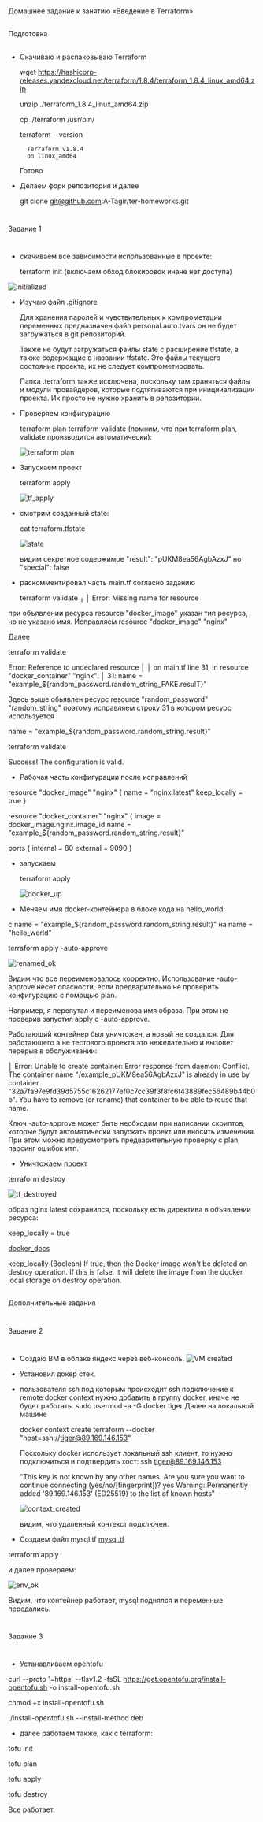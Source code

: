 ###
Домашнее задание к занятию «Введение в Terraform»
###
##
Подготовка
##
* Скачиваю и распаковываю Terraform
  
   wget https://hashicorp-releases.yandexcloud.net/terraform/1.8.4/terraform_1.8.4_linux_amd64.zip

   unzip ./terraform_1.8.4_linux_amd64.zip

   cp ./terraform /usr/bin/
   
   terraform --version

        Terraform v1.8.4
        on linux_amd64
    Готово
* Делаем форк репозитория и далее
  
  git clone git@github.com:A-Tagir/ter-homeworks.git

#
Задание 1
#

* скачиваем все зависимости использованные в проекте:
  
  terraform init   (включаем обход блокировок иначе нет доступа)

![initialized](https://github.com/A-Tagir/ter-homeworks/blob/main/01/src/Homwork6_terra_initialized.png)

* Изучаю файл .gitignore
  
  Для хранения паролей и чувствительных к компрометации переменных предназначен файл personal.auto.tvars
  он не будет загружаться в git репозиторий. 
  
  Также не будут загружаться файлы state с расширение tfstate, а также содержащие в названии tfstate.
  Это файлы текущего состояние проекта, их не следует компрометировать.
  
  Папка .terraform также исключена,  поскольку там храняться файлы и модули провайдеров, которые подтягиваются
  при иницииализации проекта. Их просто не нужно хранить в репозитории. 

* Проверяем конфигурацию

  terraform plan
  terraform validate  (помним, что при terraform plan, validate производится автоматически):

  ![terraform plan](https://github.com/A-Tagir/ter-homeworks/blob/main/01/src/Homwork6_terra_plan.png)

* Запускаем проект

  terraform apply

  ![tf_apply](https://github.com/A-Tagir/ter-homeworks/blob/main/01/src/Homwork6_terra_apply.png)

* смотрим созданный state:

  cat terraform.tfstate

  ![state](https://github.com/A-Tagir/ter-homeworks/blob/main/01/src/Homwork6_terra_result.png)

  видим секретное содержимое  "result": "pUKM8ea56AgbAzxJ"
  но "special": false

* раскомментировал часть main.tf согласно заданию
  
  terraform validate
╷
│ Error: Missing name for resource

при объявлении ресурса resource "docker_image" указан тип ресурса, но не указано имя.
Исправляем resource "docker_image" "nginx"

Далее   

terraform validate

Error: Reference to undeclared resource
│
│   on main.tf line 31, in resource "docker_container" "nginx":
│   31:   name  = "example_${random_password.random_string_FAKE.resulT}"

Здесь выше обьявлен ресурс resource "random_password" "random_string"
поэтому исправляем строку 31 в котором ресурс используется

 name  = "example_${random_password.random_string.result}"

terraform validate

Success! The configuration is valid.

* Рабочая часть конфигурации после исправлений

resource "docker_image" "nginx" {
  name         = "nginx:latest"
  keep_locally = true
}

resource "docker_container" "nginx" {
  image = docker_image.nginx.image_id
  name  = "example_${random_password.random_string.result}"

  ports {
    internal = 80
    external = 9090
  }

* запускаем 
  
  terraform apply

  ![docker_up](https://github.com/A-Tagir/ter-homeworks/blob/main/01/src/Homwork6_terra_docker_up.png)

* Меняем имя docker-контейнера в блоке кода на hello_world:
  
 с   name  = "example_${random_password.random_string.result}"
 на  name  = "hello_world"

terraform apply -auto-approve

![renamed_ok](https://github.com/A-Tagir/ter-homeworks/blob/main/01/src/Homwork6_terra_container_rename.png)

Видим что все переименовалось корректно. 
Использование -auto-approve несет опасности, если предварительно не проверить конфигурацию с помощью plan.

Например, я перепутал и переименова имя образа. При этом не проверив запустил apply с -auto-approve.

Работающий контейнер был уничтожен, а новый не создался. Для работающего а не тестового проекта это
нежелательно и вызовет перерыв в обслуживании:

│ Error: Unable to create container: Error response from daemon: Conflict. The container name "/example_pUKM8ea56AgbAzxJ"
  is already in use by container "32a7fa97e9fd39d5755c16262177ef0c7cc39f3f8fc6f43889fec56489b44b0b". 
  You have to remove (or rename) that container to be able to reuse that name.

Ключ -auto-approve может быть необходим при написании скриптов, которые будут автоматически запускать проект 
или вносить изменения. При этом можно предусмотреть предварительную проверку с plan, парсинг ошибок итп.

* Уничтожаем проект

 terraform destroy

![tf_destroyed](https://github.com/A-Tagir/ter-homeworks/blob/main/01/src/Homwork6_terra_destroyed.png)

образ nginx        latest сохранился, поскольку есть директива в объявлении ресурса:

keep_locally = true

[docker_docs](https://docs.comcloud.xyz/providers/kreuzwerker/docker/latest/docs/resources/image)

  keep_locally (Boolean) If true, then the Docker image won't be deleted on destroy operation.
  If this is false, it will delete the image from the docker local storage on destroy operation.

##
Дополнительные задания
##

#
Задание 2
#

* Создаю ВМ в облаке яндекс через веб-консоль. 
![VM created](https://github.com/A-Tagir/ter-homeworks/blob/main/01/src/Homework6_terra_2_yacloud.png)
* Установил докер стек.
* пользователя ssh под которым происходит ssh подключение к remote docker context нужно добавить
  в группу docker, иначе не будет работать.
  sudo usermod -a -G docker tiger
  Далее на локальной машине
  
  docker context create terraform --docker "host=ssh://tiger@89.169.146.153"

  Поскольку docker использует локальный ssh клиент, то нужно подключиться и подтвердить хост:
  ssh tiger@89.169.146.153 

  "This key is not known by any other names.
  Are you sure you want to continue connecting (yes/no/[fingerprint])? yes
  Warning: Permanently added '89.169.146.153' (ED25519) to the list of known hosts"

  ![context_created](https://github.com/A-Tagir/ter-homeworks/blob/main/01/src/Homework6_terra_2_remote_context.png)

  видим, что удаленный контекст подключен.

* Создаем файл mysql.tf
[mysql.tf](https://github.com/A-Tagir/ter-homeworks/blob/main/01/src/remotesql/mysql.tf)

terraform apply

и далее проверяем:

![env_ok](https://github.com/A-Tagir/ter-homeworks/blob/main/01/src/remotesql/Homework6_terra_2_yacloud_env_ok.png)

Видим, что контейнер работает, mysql поднялся и переменные передались.

#
Задание 3
#

* Устанавливаем opentofu

curl --proto '=https' --tlsv1.2 -fsSL https://get.opentofu.org/install-opentofu.sh -o install-opentofu.sh

chmod +x install-opentofu.sh

./install-opentofu.sh --install-method deb

* далее работаем также, как с terraform:

tofu init

tofu plan

tofu apply

tofu destroy

Все работает.